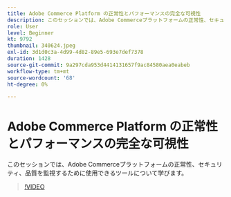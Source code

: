 ```yaml
---
title: Adobe Commerce Platform の正常性とパフォーマンスの完全な可視性
description: このセッションでは、Adobe Commerceプラットフォームの正常性、セキュリティ、品質を監視するために使用できるツールについて学びます。
role: User
level: Beginner
kt: 9792
thumbnail: 340624.jpeg
exl-id: 3d1d0c3a-4d99-4d82-89e5-693e7def7378
duration: 1428
source-git-commit: 9a297cda953d4414131657f9ac84580aea0eabeb
workflow-type: tm+mt
source-wordcount: '68'
ht-degree: 0%

---
```


# Adobe Commerce Platform の正常性とパフォーマンスの完全な可視性

このセッションでは、Adobe Commerceプラットフォームの正常性、セキュリティ、品質を監視するために使用できるツールについて学びます。

>[!VIDEO](https://video.tv.adobe.com/v/340624/?quality=12&learn=on)
